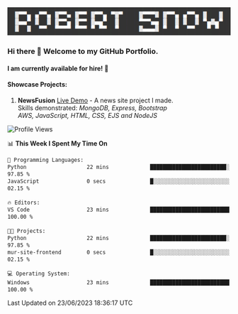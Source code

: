 <img alt="myname" src="assets/name.png" />

### Hi there 👋 Welcome to my GitHub Portfolio.
#### I am currently available for hire!  :briefcase:

#### Showcase Projects:

1. **NewsFusion** [Live Demo](https://news-1-f7223358.deta.app/) - A news site project I made.\
Skills demonstrated: *MongoDB, Express, Bootstrap\
AWS, JavaScript, HTML, CSS, EJS and NodeJS*

<!--START_SECTION:waka-->
![Profile Views](http://img.shields.io/badge/Profile%20Views-1-blue)

📊 **This Week I Spent My Time On** 

```text
💬 Programming Languages: 
Python                   22 mins             ████████████████████████░   97.85 % 
JavaScript               0 secs              █░░░░░░░░░░░░░░░░░░░░░░░░   02.15 % 

🔥 Editors: 
VS Code                  23 mins             █████████████████████████   100.00 % 

🐱‍💻 Projects: 
Python                   22 mins             ████████████████████████░   97.85 % 
mur-site-frontend        0 secs              █░░░░░░░░░░░░░░░░░░░░░░░░   02.15 % 

💻 Operating System: 
Windows                  23 mins             █████████████████████████   100.00 % 
```


 Last Updated on 23/06/2023 18:36:17 UTC
<!--END_SECTION:waka-->

<!--
**robjsnow/robjsnow** is a ✨ _special_ ✨ repository because its `README.md` (this file) appears on your GitHub profile.

Here are some ideas to get you started:

- 🔭 I’m currently working on ...
- 🌱 I’m currently learning ...
- 👯 I’m looking to collaborate on ...
- 🤔 I’m looking for help with ...
- 💬 Ask me about ...
- 📫 How to reach me: ...
- 😄 Pronouns: ...
- ⚡ Fun fact: ...
-->
